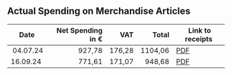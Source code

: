 ## Actual Spending on Merchandise Articles 

|   Date   | Net Spending in € | VAT | Total | Link to receipts |
| -------- | -----------------:| ---:| -----:| ---------------- |
| 04.07.24 | 927,78 | 176,28 | 1104,06 | [PDF](./2024-07-04-Ihre%20Bestellung%20DE241901557.pdf) |       
| 16.09.24 | 771,61 | 171,07 |  948,68 | [PDF](./2024-09-16-ricevuto%20il%20tuo%20ordine%20IT240123447.pdf) |

